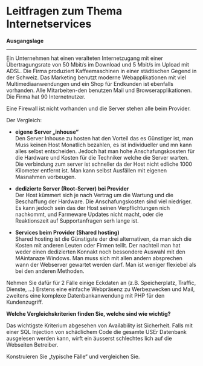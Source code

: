 # Leitfragen zum Thema Internetservices

**Ausgangslage**
***
Ein Unternehmen hat einen veralteten Internetzugang mit einer Übertragungsrate von 50 Mbit/s im Download und 5 Mbit/s im Upload mit ADSL. Die Firma produziert Kaffeemaschinen in einer städtischen Gegend in der Schweiz. Das Marketing benutzt moderne Webapplikationen mit viel Multimediaanwendungen und ein Shop für Endkunden ist ebenfalls vorhanden. Alle Mitarbeiten-den benutzen Mail und Browserapplikationen. Die Firma hat 90 Internetnutzer.

Eine Firewall ist nicht vorhanden und die Server stehen alle beim Provider.

Der Vergleich:

- **eigene Server „inhouse“** <br>
Den Server Inhouse zu hosten hat den Vorteil das es Günstiger ist, man Muss keinen Host Monatlich bezahlen, es ist individueller und mn kann alles selbst entscheiden. Jedoch hat man hohe Anschafungskossten für die Hardware und Kosten für die Techniker welche die Server warten. Die verbindung zum server ist schneller da der Host nicht edliche 1000 Kilometer entfernt ist. Man kann selbst Ausfällen mit eigenen Masnahmen vorbeugen.

 - **dedizierte Server (Root-Server) bei Provider**<br>
Der Host kümmert sich je nach Vertrag um die Wartung und die Beschaffung der Hardware. Die Anschafungskosten sind viel niedriger. Es kann jedoch sein das der Host seinen Verpflichtungen nich nachkommt, und Farmeware Updates nicht macht, oder die Reaktionszeit auf Supportanfragen serh lange ist.

- **Services beim Provider (Shared hosting)**<br>
Shared hosting ist die Günstigste der drei alternativen, da man sich die Kosten mit anderen Leuten oder Firmen teillt. Der nachteil man hat weder einen dedizierten Konnakt noch bessondere Auswahl mit den MAintanaze Windows. Man muss sich mit allen andern absprechen wann der Webserver gewartet werden darf. Man ist weniger flexiebel als bei den anderen Methoden.

Nehmen Sie dafür für 2 Fälle einige Eckdaten an (z.B. Speicherplatz, Traffic, Dienste, …) Erstens eine einfache Webpräsenz zu Werbezwecken und Mail, zweitens eine komplexe Datenbankanwendung mit PHP für den Kundenzugriff.

**Welche Vergleichskriterien finden Sie, welche sind wie wichtig?** 

Das wichtigste Kriterium abgesehen von Availability ist Sicherheit. Falls mit einer SQL Injection  von schädlichem Code die gesamte USEr Datenbank ausgelesen werden kann, wirft ein äusserst schlechtes lich auf die Webseiten Betreiber. 

Konstruieren Sie „typische Fälle“ und vergleichen Sie.

